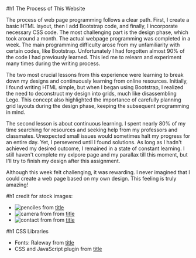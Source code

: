 #h1 The Process of This Website

The process of web page programming follows a clear path. First, I create a basic HTML layout, then I add Bootstrap code, and finally, I incorporate necessary CSS code. The most challenging part is the design phase, which took around a month. The actual webpage programming was completed in a week. The main programming difficulty arose from my unfamiliarity with certain codes, like Bootstrap. Unfortunately I had forgotten almost 90% of the code I had previously learned. This led me to relearn and experiment many times during the writing process. 

The two most crucial lessons from this experience were learning to break down my designs and continuously learning from online resources. Initially, I found writing HTML simple, but when I began using Bootstrap, I realized the need to deconstruct my design into grids, much like disassembling Lego. This concept also highlighted the importance of carefully planning grid layouts during the design phase, keeping the subsequent programming in mind.

The second lesson is about continuous learning. I spent nearly 80% of my time searching for resources and seeking help from my professors and classmates. Unexpected small issues would sometimes halt my progress for an entire day. Yet, I persevered until I found solutions. As long as I hadn't achieved my desired outcome, I remained in a state of constant learning. I still haven't complete my exlpore page and my parallax till this moment, but I'll try to finish my design after this assignment.

Although this week felt challenging, it was rewarding. I never imagined that I could create a web page based on my own design. This feeling is truly amazing!


#h1 credit for stock images:
- ![penciles](image.jpg) from [title](https://unsplash.com/photos/viE17T0wtac)
- ![camera](image.jpg) from from [title](https://unsplash.com/photos/_T4w3JDm6ug) 
- ![contact](image.jpg) from from [title](https://unsplash.com/photos/N_G2Sqdy9QY) 

#h1 CSS Libraries
- Fonts: Raleway from [title](https://www.googlefonts.com)
- CSS and JavaScript plugin from [title](https://getbootstrap.com/)